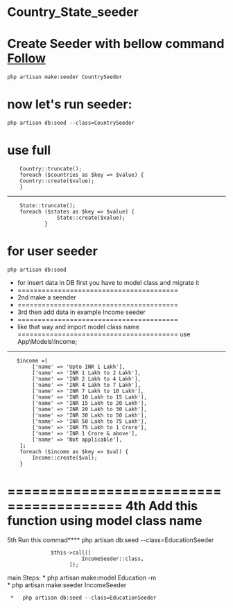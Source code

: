 # Country_State_seeder
# Create Seeder with bellow command <a href="https://www.itsolutionstuff.com/post/how-to-add-country-list-in-laravelexample.html" >Follow</a>
    php artisan make:seeder CountrySeeder
# now let's run seeder:
    php artisan db:seed --class=CountrySeeder
# use full 
        Country::truncate();
        foreach ($countries as $key => $value) {
        Country::create($value);
        }
----------------------------------
        State::truncate();
        foreach ($states as $key => $value) {
                    State::create($value);
                }

# for user seeder 
    php artisan db:seed   
* for insert data in DB first you have to model class and migrate it 
* ========================================
* 2nd make a seender 
* ========================================
* 3rd then add data in  example Income seeder
* ========================================
* like that way and import model class name 
========================================
use App\Models\Income;
----------------------
       $income =[
            ['name' => 'Upto INR 1 Lakh'], 
            ['name' => 'INR 1 Lakh to 2 Lakh'], 
            ['name' => 'INR 2 Lakh to 4 Lakh'], 
            ['name' => 'INR 4 Lakh to 7 Lakh'], 
            ['name' => 'INR 7 Lakh to 10 Lakh'], 
            ['name' => 'INR 10 Lakh to 15 Lakh'], 
            ['name' => 'INR 15 Lakh to 20 Lakh'], 
            ['name' => 'INR 20 Lakh to 30 Lakh'], 
            ['name' => 'INR 30 Lakh to 50 Lakh'], 
            ['name' => 'INR 50 Lakh to 75 Lakh'], 
            ['name' => 'INR 75 Lakh to 1 Crore'], 
            ['name' => 'INR 1 Crore & above'], 
            ['name' => 'Not applicable'],  
        ];
        foreach ($income as $key => $val) {
            Income::create($val);
        }
========================================
4th Add this function using model class name 
========================================
5th Run this commad****
php artisan db:seed --class=EducationSeeder

                  $this->call([
                            IncomeSeeder::class,
                        ]);
               
main Steps:
     *   php artisan make:model Education -m   
     *   php artisan make:seeder IncomeSeeder
    
     *   php artisan db:seed --class=EducationSeeder
